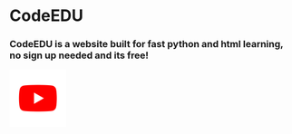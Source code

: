 # CodeEDU
<html>
  <h3>CodeEDU is a website built for fast python and html learning, no sign up needed and its free!</h3>
</html>
<html>
<body>

<p>
<a href="https://www.w3schools.com">
<img border="0" alt="W3Schools" src="download.png" width="100" height="100">
</a>
</p>

</body>
</html>
